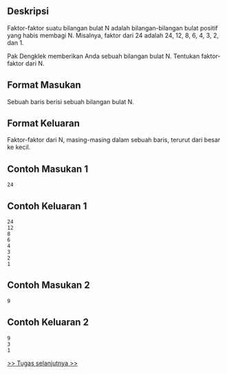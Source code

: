 ## Deskripsi

Faktor-faktor suatu bilangan bulat N adalah bilangan-bilangan bulat positif yang habis membagi N. Misalnya, faktor dari 24 adalah 24, 12, 8, 6, 4, 3, 2, dan 1.

Pak Dengklek memberikan Anda sebuah bilangan bulat N. Tentukan faktor-faktor dari N.

## Format Masukan

Sebuah baris berisi sebuah bilangan bulat N.

## Format Keluaran

Faktor-faktor dari N, masing-masing dalam sebuah baris, terurut dari besar ke kecil.

## Contoh Masukan 1

```
24
```

## Contoh Keluaran 1

```
24
12
8
6
4
3
2
1
```

## Contoh Masukan 2

```
9
```

## Contoh Keluaran 2

```
9
3
1
```

[&gt;&gt; Tugas selanjutnya &gt;&gt;](2.4-looping2.md)
